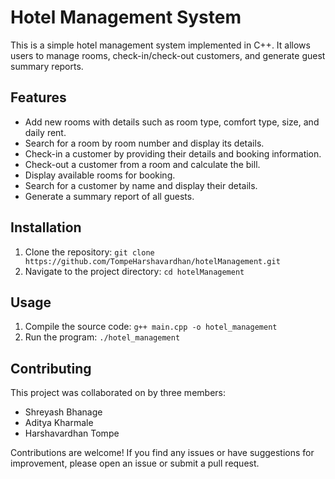 # Hotel Management System

This is a simple hotel management system implemented in C++. It allows users to manage rooms, check-in/check-out customers, and generate guest summary reports.

## Features

- Add new rooms with details such as room type, comfort type, size, and daily rent.
- Search for a room by room number and display its details.
- Check-in a customer by providing their details and booking information.
- Check-out a customer from a room and calculate the bill.
- Display available rooms for booking.
- Search for a customer by name and display their details.
- Generate a summary report of all guests.

## Installation

1. Clone the repository: `git clone https://github.com/TompeHarshavardhan/hotelManagement.git`
2. Navigate to the project directory: `cd hotelManagement`

## Usage

1. Compile the source code: `g++ main.cpp -o hotel_management`
2. Run the program: `./hotel_management`

## Contributing

This project was collaborated on by three members:

- Shreyash Bhanage
- Aditya Kharmale
- Harshavardhan Tompe

Contributions are welcome! If you find any issues or have suggestions for improvement, please open an issue or submit a pull request.
